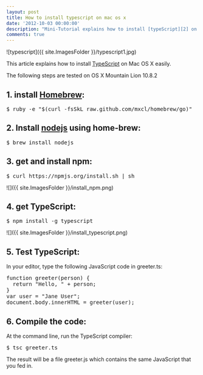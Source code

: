 ```yaml
---
layout: post
title: How to install typescript on mac os x
date: '2012-10-03 00:00:00'
description: "Mini-Tutorial explains how to install [typeScript][2] on Mac OS X easily "
comments: true
---
```



![typescript]({{ site.ImagesFolder }}/typescript1.jpg)


This article explains how to install [TypeScript][2] on Mac OS X easily.

The following steps are tested on OS X Mountain Lion 10.8.2 

## 1. install [Homebrew][3]:

<pre>
$ ruby -e "$(curl -fsSkL raw.github.com/mxcl/homebrew/go)"
</pre>

## 2. Install [nodejs][4] using home-brew:
<pre>
$ brew install nodejs
</pre>

## 3. get and install npm:
<pre>
$ curl https://npmjs.org/install.sh | sh
</pre>

![]({{ site.ImagesFolder }}/install_npm.png)

## 4. get TypeScript:
<pre>
$ npm install -g typescript
</pre>

![]({{ site.ImagesFolder }}/install_typescript.png)
## 5. Test TypeScript:

In your editor, type the following JavaScript code in greeter.ts:
<pre>
function greeter(person) {
  return "Hello, " + person;
}    
var user = "Jane User";   
document.body.innerHTML = greeter(user);
</pre>    
    

## 6. Compile the code:

At the command line, run the TypeScript compiler:
<pre>
$ tsc greeter.ts
</pre>

The result will be a file greeter.js which contains the same JavaScript that you fed in.

 [1]: http://cyounes.com/new/how-to-install-typescript-on-mac-os-x
 [2]: http://www.typescriptlang.org/ "TypeScript"
 [3]: http://mxcl.github.com/homebrew/
 [4]: http://nodejs.org